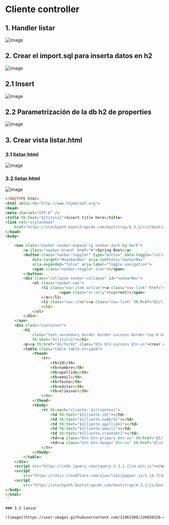 # Cliente controller

## 1. Handler listar 

![image](https://user-images.githubusercontent.com/31961588/220818727-a3f0553f-65d5-4923-9814-ab3c3b510e1d.png)

## 2. Crear el import.sql para inserta datos en h2

![image](https://user-images.githubusercontent.com/31961588/220818857-12d0c5d1-34bf-4a86-aaf8-69fb9f093539.png)

## 2.1 Insert 

![image](https://user-images.githubusercontent.com/31961588/220818951-581e45b3-8f34-44c8-82a0-8fe7810de981.png)

## 2.2 Parametrización de la db h2 de properties

![image](https://user-images.githubusercontent.com/31961588/220819273-4903e1fd-f569-44f8-98dd-83b78d466331.png)

## 3. Crear vista listar.html

### 3.1 listar.html
![image](https://user-images.githubusercontent.com/31961588/220819851-e9519625-f5c2-47d5-90cc-0b2acfce5de3.png)

### 3.2 listar.html
![image](https://user-images.githubusercontent.com/31961588/220819992-a1aeddbf-dc37-4d31-a314-191e22bd0291.png)

```html
<!DOCTYPE html>
<html xmlns:th="http://www.thymeleaf.org">
<head>
<meta charset="UTF-8" />
<title th:text="${titulo}">Insert title here</title>
<link rel="stylesheet"
	href="https://stackpath.bootstrapcdn.com/bootstrap/4.3.1/css/bootstrap.min.css">
</head>
<body>

	<nav class="navbar navbar-expand-lg navbar-dark bg-dark">
		<a class="navbar-brand" href="#">Spring Boot</a>
		<button class="navbar-toggler" type="button" data-toggle="collapse"
			data-target="#navbarNav" aria-controls="navbarNav"
			aria-expanded="false" aria-label="Toggle navigation">
			<span class="navbar-toggler-icon"></span>
		</button>
		<div class="collapse navbar-collapse" id="navbarNav">
			<ul class="navbar-nav">
				<li class="nav-item active"><a class="nav-link" href="#">Home
						<span class="sr-only">(current)</span>
				</a></li>
				<li class="nav-item"><a class="nav-link" th:href="@{/listar}">Clientes</a>
				</li>
			</ul>
		</div>
	</nav>
	<div class="container">
		<h1
			class="text-secondary border border-success border-top-0 border-left-0 border-right-0"
			th:text="${titulo}"></h1>
		<p><a th:href="@{/form}" class="btn btn-success btn-xs">crear cliente</a></p>
		<table class="table table-striped">
			<thead>
				<tr>
					<th>id</th>
					<th>nombre</th>
					<th>apellido</th>
					<th>email</th>
					<th>fecha</th>
					<th>editar</th>
					<th>eliminar</th>
				</tr>
			</thead>
			<tbody>
				<tr th:each="cliente: ${clientes}">
					<td th:text="${cliente.id}"></td>
					<td th:text="${cliente.nombre}"></td>
					<td th:text="${cliente.apellido}"></td>
					<td th:text="${cliente.email}"></td>
					<td th:text="${cliente.createAt}"></td>
					<td><a class="btn btn-primary btn-xs" th:href="@{/form/} + ${cliente.id}" th:text="'editar'"></a></td>
					<td><a class="btn btn-danger btn-xs" th:href="@{/eliminar/} + ${cliente.id}" th:text="'eliminar'" onclick="return confirm('Estás seguro que quieres eliminar?');"></a></td>
				</tr>
			</tbody>
		</table>
	</div>
	<script src="https://code.jquery.com/jquery-3.3.1.slim.min.js"></script>
	<script
		src="https://cdnjs.cloudflare.com/ajax/libs/popper.js/1.14.7/umd/popper.min.js"></script>
	<script
		src="https://stackpath.bootstrapcdn.com/bootstrap/4.3.1/js/bootstrap.min.js"></script>
</body>
</html>
``

### 3.3 lanzar 

![image](https://user-images.githubusercontent.com/31961588/220820326-aac310ce-5c79-43fe-a92a-ce425b5b6e39.png)

